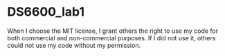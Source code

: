 # DS6600_lab1

When I choose the MIT license, I grant others the right to use my code for both commercial and non-commercial purposes. If I did not use it, others could not use my code without my permission.
